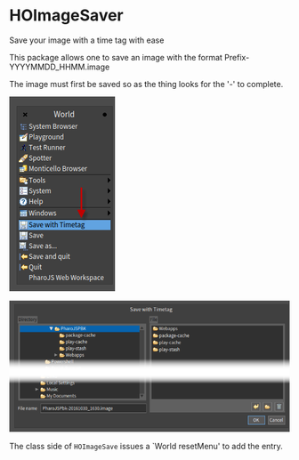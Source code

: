 # HOImageSaver
Save your image with a time tag with ease

This package allows one to save an image with the format Prefix-YYYYMMDD_HHMM.image

The image must first be saved so as the thing looks for the '-' to complete.

![World](World.png)


![Save with Tag](SaveTag.png)

The class side of `HOImageSave` issues a `World resetMenu' to add the entry.

